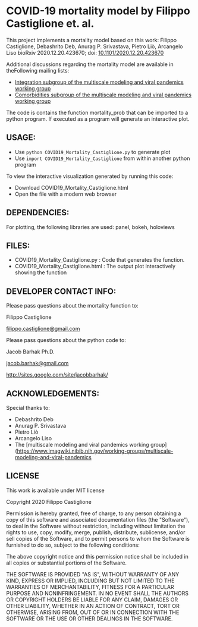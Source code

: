 COVID-19 mortality model by Filippo Castiglione et. al. 
========================================================

This project implements a mortality model based on this work:
Filippo Castiglione, Debashrito Deb, Anurag P. Srivastava, Pietro Liò, Arcangelo Liso
bioRxiv 2020.12.20.423670; doi: [10.1101/2020.12.20.423670](https://doi.org/10.1101/2020.12.20.423670)

Additional discussions regarding the mortality model are available in theFollowing mailing lists:
* [Integration subgroup of the multiscale modeling and viral pandemics working group](https://lists.simtk.org/pipermail/vp-integration-subgroup/2020-December/subject.html)
* [Comorbidities subgroup of the multiscale modeling and viral pandemics working group](https://lists.simtk.org/pipermail/vpcomorbidities-subgroup/2020-December/subject.html)

The code is contains the function mortality_prob that can be imported to a python program. 
If executed as a program will generate an interactive plot.


USAGE:
------
* Use `python COVID19_Mortality_Castiglione.py` to generate plot
* Use `import COVID19_Mortality_Castiglione` from within another python program

To view the interactive visualization generated by running this code:
* Download COVID19_Mortality_Castiglione.html
* Open the file with a modern web browser


DEPENDENCIES:
-------------
For plotting, the following libraries are used: panel, bokeh, holoviews


FILES:
------
* COVID19_Mortality_Castiglione.py : Code that generates the function.
* COVID19_Mortality_Castiglione.html : The output plot interactively showing the function


DEVELOPER CONTACT INFO:
-----------------------

Please pass questions about the mortality function to:

Filippo Castiglione

filippo.castiglione@gmail.com


Please pass questions about the python code to:

Jacob Barhak Ph.D.

jacob.barhak@gmail.com

http://sites.google.com/site/jacobbarhak/



ACKNOWLEDGEMENTS:
-----------------
Special thanks to:
* Debashrito Deb 
* Anurag P. Srivastava
* Pietro Liò
* Arcangelo Liso
* The [multiscale modeling and viral pandemics working group](https://www.imagwiki.nibib.nih.gov/working-groups/multiscale-modeling-and-viral-pandemics


LICENSE
-------
This work is available under MIT license

Copyright 2020 Filippo Castiglione

Permission is hereby granted, free of charge, to any person obtaining a copy of this software and associated documentation files (the "Software"), to deal in the Software without restriction, including without limitation the rights to use, copy, modify, merge, publish, distribute, sublicense, and/or sell copies of the Software, and to permit persons to whom the Software is furnished to do so, subject to the following conditions:

The above copyright notice and this permission notice shall be included in all copies or substantial portions of the Software.

THE SOFTWARE IS PROVIDED "AS IS", WITHOUT WARRANTY OF ANY KIND, EXPRESS OR IMPLIED, INCLUDING BUT NOT LIMITED TO THE WARRANTIES OF MERCHANTABILITY, FITNESS FOR A PARTICULAR PURPOSE AND NONINFRINGEMENT. IN NO EVENT SHALL THE AUTHORS OR COPYRIGHT HOLDERS BE LIABLE FOR ANY CLAIM, DAMAGES OR OTHER LIABILITY, WHETHER IN AN ACTION OF CONTRACT, TORT OR OTHERWISE, ARISING FROM, OUT OF OR IN CONNECTION WITH THE SOFTWARE OR THE USE OR OTHER DEALINGS IN THE SOFTWARE.
